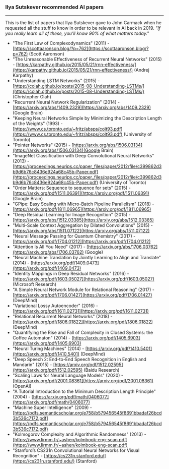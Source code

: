 ### Ilya Sutskever recommended AI papers
<hr/>

This is the list of papers that Ilya Sutskever gave to John Carmack when he requested all the stuff to know in order to be relevant in AI back in 2019.
*"If you really learn all of these, you’ll know 90% of what matters today."*


- "The First Law of Complexodynamics" (2011) - [https://scottaaronson.blog/?p=762](https://scottaaronson.blog/?p=762) (Scott Aaronson)
- "The Unreasonable Effectiveness of Recurrent Neural Networks" (2015) - [https://karpathy.github.io/2015/05/21/rnn-effectiveness/](https://karpathy.github.io/2015/05/21/rnn-effectiveness/) (Andrej Karpathy)
- "Understanding LSTM Networks" (2015) - [https://colah.github.io/posts/2015-08-Understanding-LSTMs/](https://colah.github.io/posts/2015-08-Understanding-LSTMs/) (Christopher Olah)
- "Recurrent Neural Network Regularization" (2014) - [https://arxiv.org/abs/1409.2329](https://arxiv.org/abs/1409.2329) (Google Brain)
- "Keeping Neural Networks Simple by Minimizing the Description Length of the Weights" (1993) - [https://www.cs.toronto.edu/~fritz/absps/colt93.pdf](https://www.cs.toronto.edu/~fritz/absps/colt93.pdf) (University of Toronto)
- "Pointer Networks" (2015) - [https://arxiv.org/abs/1506.03134](https://arxiv.org/abs/1506.03134)(Google Brain)
- "ImageNet Classification with Deep Convolutional Neural Networks" (2013) - [https://proceedings.neurips.cc/paper_files/paper/2012/file/c399862d3b9d6b76c8436e924a68c45b-Paper.pdf](https://proceedings.neurips.cc/paper_files/paper/2012/file/c399862d3b9d6b76c8436e924a68c45b-Paper.pdf) (University of Toronto)
- "Order Matters: Sequence to sequence for sets" (2015) - [https://arxiv.org/pdf/1511.06391](https://arxiv.org/pdf/1511.06391) (Google Brain)
- "GPipe: Easy Scaling with Micro-Batch Pipeline Parallelism" (2018) - [https://arxiv.org/pdf/1811.06965](https://arxiv.org/pdf/1811.06965)
- "Deep Residual Learning for Image Recognition" (2015) - [https://arxiv.org/abs/1512.03385](https://arxiv.org/abs/1512.03385)
- "Multi-Scale Context Aggregation by Dilated Convolutions" (2015) - [https://arxiv.org/abs/1511.07122](https://arxiv.org/abs/1511.07122)
- "Neural Message Passing for Quantum Chemistry" (2017) - [https://arxiv.org/pdf/1704.01212](https://arxiv.org/pdf/1704.01212)
- "Attention Is All You Need" (2017) - [https://arxiv.org/abs/1706.03762](https://arxiv.org/abs/1706.03762) (Google)
- "Neural Machine Translation by Jointly Learning to Align and Translate" (2014) - [https://arxiv.org/pdf/1409.0473](https://arxiv.org/pdf/1409.0473)
- "Identity Mappings in Deep Residual Networks" (2016) - [https://arxiv.org/pdf/1603.05027](https://arxiv.org/pdf/1603.05027) (Microsoft Research)
- "A Simple Neural Network Module for Relational Reasoning" (2017) - [https://arxiv.org/pdf/1706.01427](https://arxiv.org/pdf/1706.01427) (DeepMind)
- "Variational Lossy Autoencoder" (2016) - [https://arxiv.org/pdf/1611.02731](https://arxiv.org/pdf/1611.02731)
- "Relational Recurrent Neural Networks" (2018) - [https://arxiv.org/pdf/1806.01822](https://arxiv.org/pdf/1806.01822) (DeepMind)
- "Quantifying the Rise and Fall of Complexity in Closed Systems: the Coffee Automaton" (2014) - [https://arxiv.org/pdf/1405.6903](https://arxiv.org/pdf/1405.6903)
- "Neural Turing Machines" (2014) - [https://arxiv.org/pdf/1410.5401](https://arxiv.org/pdf/1410.5401) (DeepMind)
- "Deep Speech 2: End-to-End Speech Recognition in English and Mandarin" (2015) - [https://arxiv.org/pdf/1512.02595](https://arxiv.org/pdf/1512.02595) (Baidu Research)
- "Scaling Laws for Neural Language Models" (2020) - [https://arxiv.org/pdf/2001.08361](https://arxiv.org/pdf/2001.08361) (OpenAI)
- "A Tutorial Introduction to the Minimum Description Length Principle" (2004) - [https://arxiv.org/pdf/math/0406077](https://arxiv.org/pdf/math/0406077)
- "Machine Super Intelligence" (2009) - [https://pdfs.semanticscholar.org/e758/b579456545f8691bbadaf26bcd3b536c7172.pdf](https://pdfs.semanticscholar.org/e758/b579456545f8691bbadaf26bcd3b536c7172.pdf)
- "Kolmogorov Complexity and Algorithmic Randomness" (2013) - [https://www.lirmm.fr/~ashen/kolmbook-eng-scan.pdf](https://www.lirmm.fr/~ashen/kolmbook-eng-scan.pdf)
- "Stanford’s CS231n Convolutional Neural Networks for Visual Recognition" - [https://cs231n.stanford.edu/](https://cs231n.stanford.edu/) (Stanford)



